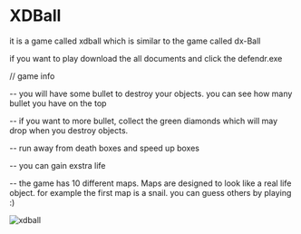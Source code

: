 # XDBall
it is a game called xdball which is similar to the game called dx-Ball  


if you want to play download the all documents and click the defendr.exe


// game info 

-- you will have some bullet to destroy your objects. you can see how many bullet you have on the top

-- if you want to more bullet, collect the green diamonds which will may drop when you destroy objects.

-- run away from death boxes and speed up boxes

-- you can gain exstra life

-- the game has 10 different maps. Maps are designed to look like a real life object. for example the first map is a snail.
you can guess others by playing :)



![xdball](https://user-images.githubusercontent.com/87227396/158590688-28eae830-2bd8-4e89-a037-f49dec4d3cde.png)
